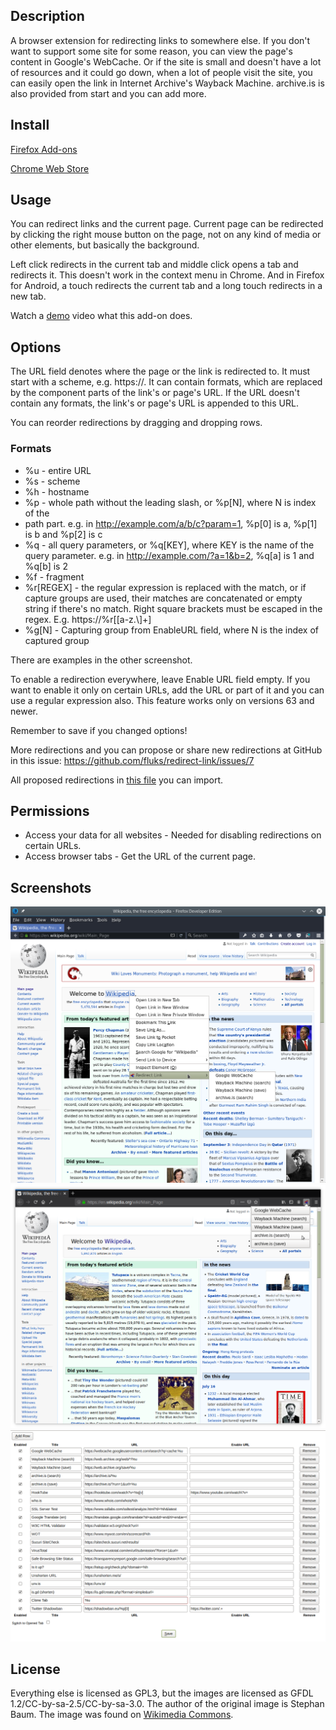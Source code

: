 ## Description

A browser extension for redirecting links to somewhere else. If you don't want
to support some site for some reason, you can view the page's content in
Google's WebCache. Or if the site is small and doesn't have a lot of resources
and it could go down, when a lot of people visit the site, you can easily open
the link in Internet Archive's Wayback Machine. archive.is is also provided
from start and you can add more.

## Install

[Firefox Add-ons](https://addons.mozilla.org/en-US/firefox/addon/redirect-link/)

[Chrome Web Store](https://chrome.google.com/webstore/detail/redirect-link/jlmiipndkcgobnpmcdhinopedkkejkek)

## Usage

You can redirect links and the current page. Current page can be redirected by
clicking the right mouse button on the page, not on any kind of media or other
elements, but basically the background.

Left click redirects in the current tab and middle click opens a tab and
redirects it. This doesn't work in the context menu in Chrome. And in Firefox
for Android, a touch redirects the current tab and a long touch redirects in a
new tab.

Watch a [demo](https://fluks.github.io/redirect-link/) video what this
add-on does.

## Options

The URL field denotes where the page or the link is redirected to. It must start
with a scheme, e.g. https://. It can contain formats, which are replaced by the
component parts of the link's or page's URL. If the URL doesn't contain any
formats, the link's or page's URL is appended to this URL.

You can reorder redirections by dragging and dropping rows.

### Formats

* %u - entire URL
* %s - scheme
* %h - hostname
* %p - whole path without the leading slash, or %p[N], where N is index of the
* path part. e.g. in http://example.com/a/b/c?param=1, %p[0] is a, %p[1] is b and
%p[2] is c
* %q - all query parameters, or %q[KEY], where KEY is the name of the query
parameter. e.g. in http://example.com/?a=1&b=2, %q[a] is 1 and %q[b] is 2
* %f - fragment
* %r[REGEX] - the regular expression is replaced with the match, or if capture groups are used, their matches are concatenated or empty string if there's no match. Right square brackets must be escaped in the regex. E.g. https://%r[[a-z.\\]+]
* %g[N] - Capturing group from EnableURL field, where N is the index of captured group

There are examples in the other screenshot.

To enable a redirection everywhere, leave Enable URL field empty. If you want to
enable it only on certain URLs, add the URL or part of it and you can use a
regular expression also. This feature works only on versions 63 and newer.

Remember to save if you changed options!

More redirections and you can propose or share new redirections at GitHub in
this issue: https://github.com/fluks/redirect-link/issues/7

All proposed redirections in [this file](https://github.com/fluks/redirect-link/raw/master/redirect-link_settings.json)
you can import.

## Permissions

* Access your data for all websites - Needed for disabling redirections on
  certain URLs.
* Access browser tabs - Get the URL of the current page.

## Screenshots

![Menu](screenshot_menu.png)
![Popup](screenshot_popup.png)
![Options](screenshot_options.png)

## License

Everything else is licensed as GPL3, but the images are licensed as
GFDL 1.2/CC-by-sa-2.5/CC-by-sa-3.0. The author of the original
image is Stephan Baum. The image was found on
[Wikimedia Commons](https://commons.wikimedia.org/wiki/File:Disambiguation.svg).
